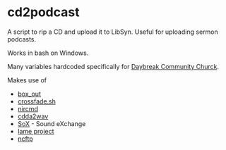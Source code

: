 # cd2podcast
A script to rip a CD and upload it to LibSyn.  Useful for uploading sermon podcasts.

Works in bash on Windows.

Many variables hardcoded specifically for [Daybreak Community Churck](http://www.enjoydaybreak.com).

Makes use of
* [box_out](http://unix.stackexchange.com/questions/70615/bash-script-echo-output-in-box)
* [crossfade.sh](https://github.com/rbouqueau/SoX/blob/master/scripts/crossfade.sh)
* [nircmd](http://www.nirsoft.net/utils/nircmd.html)
* [cdda2wav](http://www.cdda2wav.de/)
* [SoX](http://sox.sourceforge.net/) - Sound eXchange
* [lame project](http://lame.sourceforge.net/)
* [ncftp](http://www.ncftp.com/)
